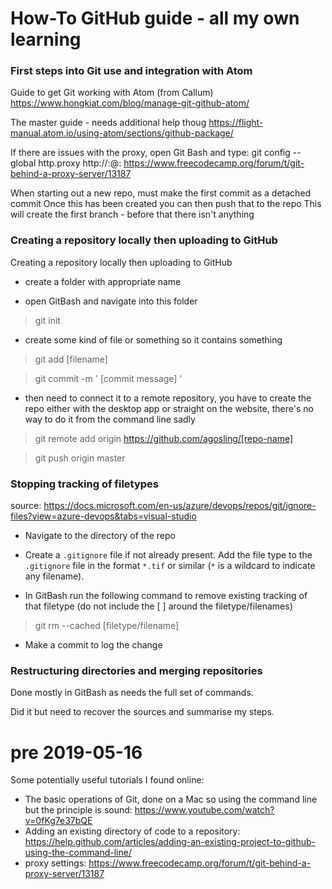 # How-To GitHub guide - all my own learning

### First steps into Git use and integration with Atom

Guide to get Git working with Atom (from Callum)
https://www.hongkiat.com/blog/manage-git-github-atom/

The master guide - needs additional help thoug
https://flight-manual.atom.io/using-atom/sections/github-package/

If there are issues with the proxy, open Git Bash and type:
git config --global http.proxy http://<username>:<password>@<proxy-server-url>:<port>
https://www.freecodecamp.org/forum/t/git-behind-a-proxy-server/13187


When starting out a new repo, must make the first commit as a detached commit
Once this has been created you can then push that to the repo
This will create the first branch - before that there isn't anything



### Creating a repository locally then uploading to GitHub

Creating a repository locally then uploading to GitHub

 - create a folder with appropriate name

 - open GitBash and navigate into this folder

> git init

 - create some kind of file or something so it contains something

> git add [filename]

> git commit -m ' [commit message] '

 - then need to connect it to a remote repository, you have to create the repo either with the desktop app or straight on the website, there's no way to do it from the command line sadly

> git remote add origin https://github.com/agosling/[repo-name]

> git push origin master


### Stopping tracking of filetypes

source:  https://docs.microsoft.com/en-us/azure/devops/repos/git/ignore-files?view=azure-devops&tabs=visual-studio

 - Navigate to the directory of the repo

 - Create a `.gitignore` file if not already present.  Add the file type to the `.gitignore` file in the format `*.tif` or similar (`*` is a wildcard to indicate any filename).

 - In GitBash run the following command to remove existing tracking of that filetype (do not include the [ ] around the filetype/filenames)

> git rm --cached [filetype/filename]

 - Make a commit to log the change





### Restructuring directories and merging repositories

Done mostly in GitBash as needs the full set of commands.

Did it but need to recover the sources and summarise my steps.



# pre 2019-05-16

Some potentially useful tutorials I found online:

 - The basic operations of Git, done on a Mac so using the command line but the principle is sound: https://www.youtube.com/watch?v=0fKg7e37bQE
 - Adding an existing directory of code to a repository: https://help.github.com/articles/adding-an-existing-project-to-github-using-the-command-line/
 - proxy settings: https://www.freecodecamp.org/forum/t/git-behind-a-proxy-server/13187
